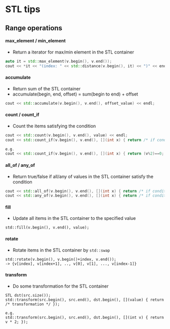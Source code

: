 # STL tips

## Range operations

#### max_element / min_element

* Return a iterator for max/min element in the STL container

```c++
auto it = std::max_element(v.begin(), v.end());
cout << *it << "(index: " << std::distance(v.begin(), it) << ")" << endl;
```



#### accumulate

* Return sum of the STL container
* accumulate(begin, end, offset) = sum(begin to end) + offset

```c++
cout << std::accumulate(v.begin(), v.end(), offset_value) << endl;
```



#### count / count_if

* Count the items satisfying the condition

```c++
cout << std::count(v.begin(), v.end(), value) << endl;
cout << std::count_if(v.begin(), v.end(), [](int x) { return /* if condition */; }) << endl;

e.g. 
cout << std::count_if(v.begin(), v.end(), [](int x) { return (v%2)==0; }) << endl;
```



#### all_of / any_of

* Return true/false if all/any of values in the STL container satisfy the condition

```c++
cout << std::all_of(v.begin(), v.end(), [](int x) { return /* if condition */ }) << endl;
cout << std::any_of(v.begin(), v.end(), [](int x) { return /* if condition */ }) << endl;
```



#### fill

* Update all items in the STL container to the specified value

```
std::fill(v.begin(), v.end(), value);
```



#### rotate

* Rotate items in the STL container by ```std::swap```

```
std::rotate(v.begin(), v.begin()+index, v.end());
-> {v[index], v[index+1], .., v[0], v[1], ..., v[index-1]}
```



#### transform

* Do some transformation for the STL container

```
STL dst(src.size());
std::transform(src.begin(), src.end(), dst.begin(), [](value) { return /* transformation */ });

e.g.
std::transform(src.begin(), src.end(), dst.begin(), [](int v) { return v * 2; });
```

